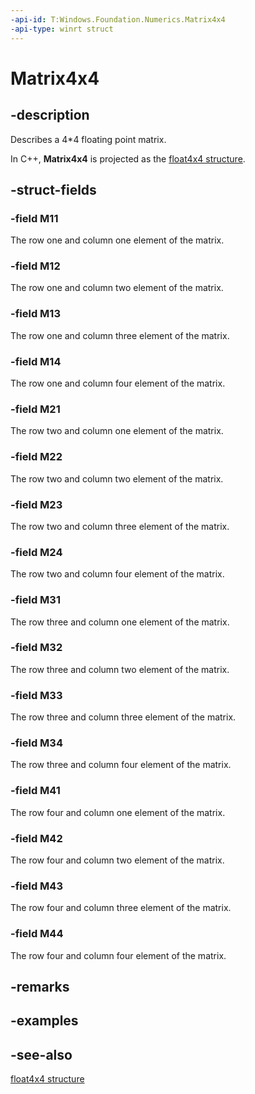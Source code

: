 ```yaml
---
-api-id: T:Windows.Foundation.Numerics.Matrix4x4
-api-type: winrt struct
---
```


<!-- Structure syntax.
public struct Matrix4x4 
-->

# Matrix4x4

## -description
Describes a 4*4 floating point matrix.

In C++, **Matrix4x4** is projected as the [float4x4 structure](/windows/win32/numerics_h/float4x4-structure).

## -struct-fields

### -field M11
The row one and column one element of the matrix.
    

### -field M12
The row one and column two element of the matrix.
    

### -field M13
The row one and column three element of the matrix.
    

### -field M14
The row one and column four element of the matrix.
    

### -field M21
The row two and column one element of the matrix.
    

### -field M22
The row two and column two element of the matrix.
    

### -field M23
The row two and column three element of the matrix.
    

### -field M24
The row two and column four element of the matrix.
    

### -field M31
The row three and column one element of the matrix.
    

### -field M32
The row three and column two element of the matrix.
    

### -field M33
The row three and column three element of the matrix.
    

### -field M34
The row three and column four element of the matrix.
    

### -field M41
The row four and column one element of the matrix.
    

### -field M42
The row four and column two element of the matrix.
    

### -field M43
The row four and column three element of the matrix.
    

### -field M44
The row four and column four element of the matrix.
    

## -remarks

## -examples

## -see-also
[float4x4 structure](/windows/win32/numerics_h/float4x4-structure)